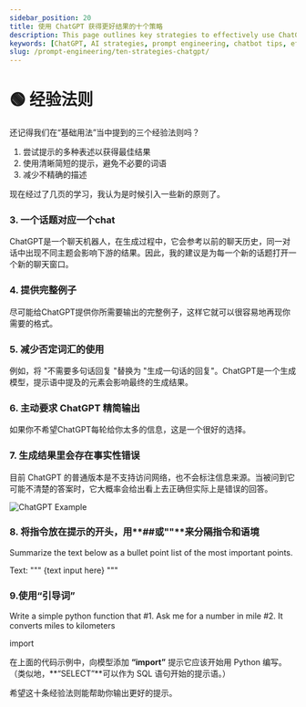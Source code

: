 ```yaml
---
sidebar_position: 20
title: 使用 ChatGPT 获得更好结果的十个策略
description: This page outlines key strategies to effectively use ChatGPT and achieve optimal results.
keywords: [ChatGPT, AI strategies, prompt engineering, chatbot tips, effective prompts, AI guidelines]
slug: /prompt-engineering/ten-strategies-chatgpt/
---
```

# 🟢 经验法则

还记得我们在“基础用法”当中提到的三个经验法则吗？

1. 尝试提示的多种表述以获得最佳结果
2. 使用清晰简短的提示，避免不必要的词语
3. 减少不精确的描述

现在经过了几页的学习，我认为是时候引入一些新的原则了。

### 3. 一个话题对应一个chat

ChatGPT是一个聊天机器人，在生成过程中，它会参考以前的聊天历史，同一对话中出现不同主题会影响下游的结果。因此，我的建议是为每一个新的话题打开一个新的聊天窗口。

### 4. 提供完整例子

尽可能给ChatGPT提供你所需要输出的完整例子，这样它就可以很容易地再现你需要的格式。

### 5. 减少否定词汇的使用

例如，将 "不需要多句话回复 "替换为 "生成一句话的回复"。ChatGPT是一个生成模型，提示语中提及的元素会影响最终的生成结果。

### 6. 主动要求 ChatGPT 精简输出

如果你不希望ChatGPT每轮给你太多的信息，这是一个很好的选择。

### 7. 生成结果里会存在事实性错误

目前 ChatGPT 的普通版本是不支持访问网络，也不会标注信息来源。当被问到它可能不清楚的答案时，它大概率会给出看上去正确但实际上是错误的回答。

![ChatGPT Example](https://cdn.jsdelivr.net/gh/donttal/imgbed/img/17fec2f9f9df1962006e4ad7a30d2b1a.png)

### 8. 将指令放在提示的开头，用**##**或**""**来分隔指令和语境

<AIInput>
Summarize the text below as a bullet point list of the most important points.

Text: """
{text input here}
"""

</AIInput>

### 9.使用“引导词”

<AIInput>
Write a simple python function that
#1. Ask me for a number in mile
#2. It converts miles to kilometers

import

</AIInput>

在上面的代码示例中，向模型添加 **“import”** 提示它应该开始用 Python 编写。（类似地，**“SELECT”**可以作为 SQL 语句开始的提示语。）

希望这十条经验法则能帮助你输出更好的提示。